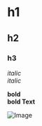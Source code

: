 # h1
## h2
### h3

*italic*  
_italic_

**bold**  
__bold Text__

![Image](https://mvp.microsoft.com/Assets/MsLogo.png)
